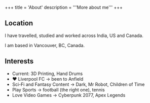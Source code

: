 +++
title = 'About'
description = '''More about me'''
+++
## Location
I have travelled, studied and worked across India, US and Canada. 

I am based in Vancouver, BC, Canada.

## Interests
- Current: 3D Printing, Hand Drums
- ❤️ Liverpool FC -> been to Anfield
- Sci-Fi and Fantasy Content -> Dark, Mr Robot, Children of Time
- Play Sports -> football (the right one), tennis
- Love Video Games -> Cyberpunk 2077, Apex Legends
